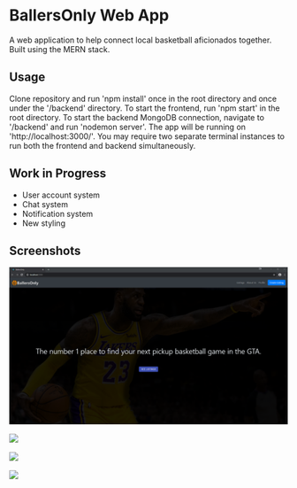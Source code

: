 # BallersOnly Web App
A web application to help connect local basketball aficionados together. Built using the MERN stack. 

## Usage 
Clone repository and run 'npm install' once in the root directory and once under the '/backend' directory. To start the frontend, run 'npm start' in the root directory. To start the backend MongoDB connection, navigate to '/backend' and run 'nodemon server'. The app will be running on 'http://localhost:3000/'. You may require two separate terminal instances to run both the frontend and backend simultaneously.

## Work in Progress
* User account system
* Chat system
* Notification system
* New styling

## Screenshots

![](example-images/chrome_HGChpB7QTh.png)

![](example-images/chrome_BFZjiEY8Dk)

![](example-images/chrome_u6ywJ8sMFI)

![](example-images/chrome_g10ybIgVeR)

